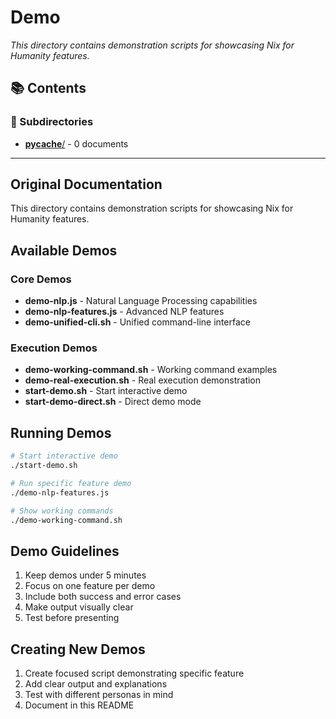 # Demo

*This directory contains demonstration scripts for showcasing Nix for Humanity features.*

## 📚 Contents


### 📁 Subdirectories

- [__pycache__/](__pycache__/) - 0 documents

---

## Original Documentation


This directory contains demonstration scripts for showcasing Nix for Humanity features.

## Available Demos

### Core Demos
- **demo-nlp.js** - Natural Language Processing capabilities
- **demo-nlp-features.js** - Advanced NLP features
- **demo-unified-cli.sh** - Unified command-line interface

### Execution Demos
- **demo-working-command.sh** - Working command examples
- **demo-real-execution.sh** - Real execution demonstration
- **start-demo.sh** - Start interactive demo
- **start-demo-direct.sh** - Direct demo mode

## Running Demos

```bash
# Start interactive demo
./start-demo.sh

# Run specific feature demo
./demo-nlp-features.js

# Show working commands
./demo-working-command.sh
```

## Demo Guidelines

1. Keep demos under 5 minutes
2. Focus on one feature per demo
3. Include both success and error cases
4. Make output visually clear
5. Test before presenting

## Creating New Demos

1. Create focused script demonstrating specific feature
2. Add clear output and explanations
3. Test with different personas in mind
4. Document in this README
